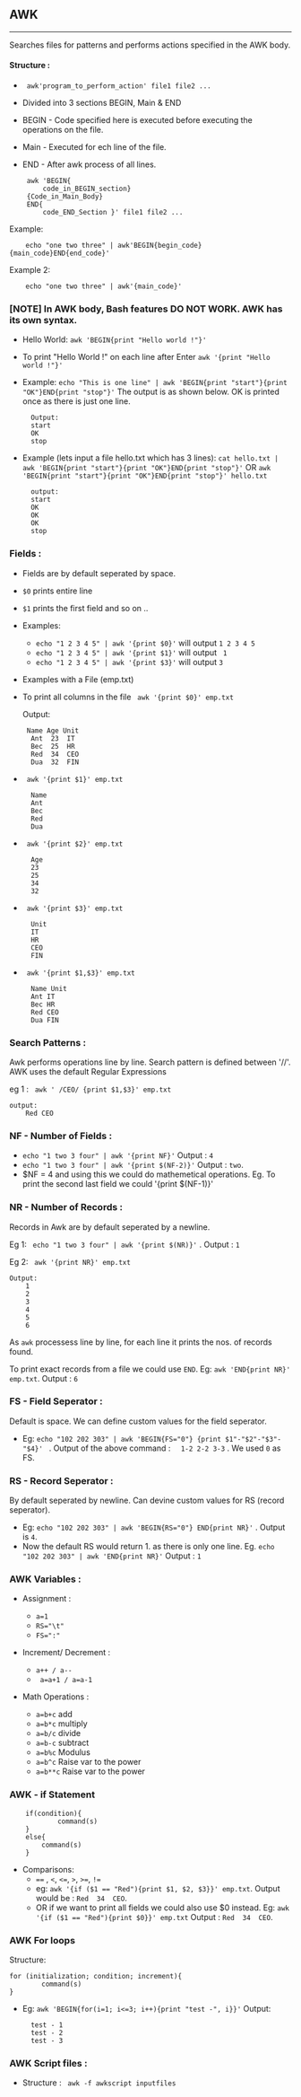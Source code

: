 ## AWK 
------------------------------------------------------

Searches files for patterns and performs actions specified in the AWK body. 

#### Structure :
* ``` awk'program_to_perform_action' file1 file2 ...```
* Divided into 3 sections BEGIN, Main & END
* BEGIN - Code specified here is executed before executing the operations on the file.
* Main - Executed for ech line of the file.
* END - After awk process of all lines.
 
       awk 'BEGIN{
           code_in_BEGIN_section}
       {Code_in_Main_Body}
       END{
           code_END_Section }' file1 file2 ...
         
Example:
        
        echo "one two three" | awk'BEGIN{begin_code}{main_code}END{end_code}'
    
Example 2:

        echo "one two three" | awk'{main_code}'

### [NOTE] In AWK body, Bash features DO NOT WORK. AWK has its own syntax.

* Hello World: ``` awk 'BEGIN{print "Hello world !"}' ```
* To print "Hello World !" on each line after Enter ``` awk '{print "Hello world !"}' ``` 
* Example: ``` echo "This is one line" | awk 'BEGIN{print "start"}{print "OK"}END{print "stop"}' ``` The output is as shown below. OK is printed once as there is just one line.

        Output:
        start
        OK
        stop
      
* Example (lets input a file hello.txt which has 3 lines): ``` cat hello.txt | awk 'BEGIN{print "start"}{print "OK"}END{print "stop"}' ``` OR ```awk 'BEGIN{print "start"}{print "OK"}END{print "stop"}' hello.txt ```

        output:
        start
        OK
        OK
        OK
        stop

### Fields :

* Fields are by default seperated by space.
* ``` $0 ``` prints entire line
* ``` $1 ``` prints the first field and so on ..
* Examples: 
    * ```echo "1 2 3 4 5" | awk '{print $0}'``` will output ``` 1 2 3 4 5 ```
    * ```echo "1 2 3 4 5" | awk '{print $1}'``` will output ``` 1```
    * ```echo "1 2 3 4 5" | awk '{print $3}'``` will output ``` 3 ```   

* Examples with a File (emp.txt)
* To print all columns in the file ``` awk '{print $0}' emp.txt```
    
    Output: 

       Name Age Unit
        Ant  23  IT
        Bec  25  HR
        Red  34  CEO
        Dua  32  FIN
* ``` awk '{print $1}' emp.txt```

        Name
        Ant
        Bec
        Red
        Dua

* ``` awk '{print $2}' emp.txt```

        Age
        23
        25
        34
        32

* ``` awk '{print $3}' emp.txt```

        Unit
        IT
        HR
        CEO
        FIN
* ``` awk '{print $1,$3}' emp.txt```

        Name Unit
        Ant IT
        Bec HR
        Red CEO
        Dua FIN


### Search Patterns : 

Awk performs operations line by line. Search pattern is defined between '//'.
AWK uses the default Regular Expressions

eg 1 :   ``` awk ' /CEO/ {print $1,$3}' emp.txt```

    output:
        Red CEO


### NF - Number of Fields : 

* ``` echo "1 two 3 four" | awk '{print NF}' ``` Output : ``` 4 ```
* ``` echo "1 two 3 four" | awk '{print $(NF-2)}' ``` Output : ```two```. 
* $NF = 4 and using this we could do mathemetical operations. Eg. To print the second last field we could '{print $(NF-1)}'

### NR - Number of Records :

Records in Awk are by default seperated by a newline.

Eg 1: ```  echo "1 two 3 four" | awk '{print $(NR)}' ``` . Output : ```1```

Eg 2:  ``` awk '{print NR}' emp.txt```

    Output:
        1
        2
        3
        4
        5
        6

As ```awk``` processess line by line, for each line it prints the nos. of records found. 

To print exact records from a file we could use ``END``.
Eg: ```awk 'END{print NR}' emp.txt```. Output : ```6```


### FS - Field Seperator :

Default is space. We can define custom values for the field seperator. 

* Eg: ```echo "102 202 303" | awk 'BEGIN{FS="0"} {print $1"-"$2"-"$3"-"$4}' ``` . Output of the above command : ```  1-2 2-2 3-3``` . We used ```0``` as FS.

### RS - Record Seperator :

By default seperated by newline. Can devine custom values for RS (record seperator).

* Eg: ``` echo "102 202 303" | awk 'BEGIN{RS="0"} END{print NR}' ``` . Output is ```4```.
* Now the default RS would return 1. as there is only one line. Eg. ``` echo "102 202 303" | awk 'END{print NR}' ```  Output : ```1```


### AWK Variables :

* Assignment :
    * ``` a=1 ```
    * ``` RS="\t" ```
    * ``` FS=":" ```

* Increment/ Decrement :
    * ``` a++ / a-- ```
    * ``` a=a+1 / a=a-1```

* Math Operations :
    * ``` a=b+c ``` add
    * ``` a=b*c ``` multiply
    * ``` a=b/c ``` divide
    * ``` a=b-c ``` subtract
    * ``` a=b%c ``` Modulus 
    * ``` a=b^c ``` Raise var to the power
    * ``` a=b**c ``` Raise var to the power


### AWK - if Statement

        if(condition){
                command(s)
        }
        else{
            command(s)    
        }

* Comparisons:
  *  ``` == ``` , ``` < ```, ``` <= ```, ``` > ```, ``` >= ```, ``` != ```
  * eg: ``` awk '{if ($1 == "Red"){print $1, $2, $3}}' emp.txt ```. Output would be : ``` Red  34  CEO ```. 
  * OR if we want to print all fields we could also use $0 instead. Eg: ``` awk '{if ($1 == "Red"){print $0}}' emp.txt ``` Output :  ``` Red  34  CEO ```.


### AWK For loops

Structure:
   
    for (initialization; condition; increment){
            command(s)
    }


* Eg: ``` awk 'BEGIN{for(i=1; i<=3; i++){print "test -", i}}' ``` 
Output: 

        test - 1
        test - 2
        test - 3

### AWK Script files :

* Structure :  ``` awk -f awkscript inputfiles```